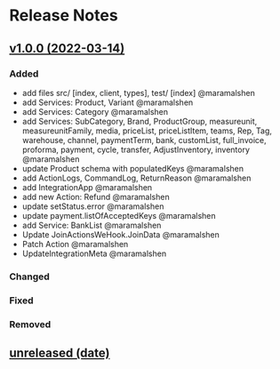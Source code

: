 # Release Notes

## [v1.0.0 (2022-03-14)](https://github.com/Repzo/repzo-ts.git)

### Added

- add files src/ [index, client, types], test/ [index] @maramalshen
- add Services: Product, Variant @maramalshen
- add Services: Category @maramalshen
- add Services: SubCategory, Brand, ProductGroup, measureunit, measureunitFamily, media, priceList, priceListItem, teams, Rep, Tag, warehouse, channel, paymentTerm, bank, customList, full_invoice, proforma, payment, cycle, transfer, AdjustInventory, inventory @maramalshen
- update Product schema with populatedKeys @maramalshen
- add ActionLogs, CommandLog, ReturnReason @maramalshen
- add IntegrationApp @maramalshen
- add new Action: Refund @maramalshen
- update setStatus.error @maramalshen
- update payment.listOfAcceptedKeys @maramalshen
- add Service: BankList @maramalshen
- Update JoinActionsWeHook.JoinData @maramalshen
- Patch Action @maramalshen
- UpdateIntegrationMeta @maramalshen

### Changed

### Fixed

### Removed

## [unreleased (date)](path)
